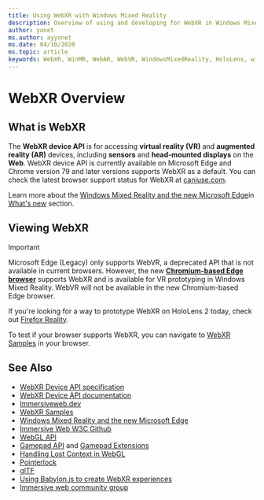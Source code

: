 ```yaml
---
title: Using WebXR with Windows Mixed Reality
description: Overview of using and developing for WebXR in Windows Mixed Reality
author: yonet
ms.author: ayyonet
ms.date: 04/10/2020
ms.topic: article
keywords: WebXR, WinMR, WebAR, WebVR, WindowsMixedReality, HoloLens, windows mixed reality, web vr, web xr, web mr, web ar, 360, 360 video, 360 videos, 360 photo, 360 photos, 360 content, immersive web, immersiveweb, IW
---
```


# WebXR Overview

## What is WebXR

The **WebXR device API** is for accessing **virtual reality (VR)** and **augmented reality (AR)** devices, including **sensors** and **head-mounted displays** on the **Web**. WebXR device API is currently available on Microsoft Edge and Chrome version 79 and later versions supports WebXR as a default. You can check the latest browser support status for WebXR at [caniuse.com](https://caniuse.com/#search=webxr).

Learn more about the [Windows Mixed Reality and the new Microsoft Edge](https://docs.microsoft.com/windows/mixed-reality/new-microsoft-edge#introducing-the-new-microsoft-edge)in [What's new](https://docs.microsoft.com/windows/mixed-reality/mrtk-porting-guide) section.

## Viewing WebXR

> [!IMPORTANT]
> Microsoft Edge (Legacy) only supports WebVR, a deprecated API that is not available in current browsers. However, the new **[Chromium-based Edge browser](../../whats-new/new-microsoft-edge.md)** supports WebXR and is available for VR prototyping in Windows Mixed Reality. WebVR will not be available in the new Chromium-based Edge browser.
> 
> If you're looking for a way to prototype WebXR on HoloLens 2 today, check out [Firefox Reality](https://mixedreality.mozilla.org/firefox-reality/).

To test if your browser supports WebXR, you can navigate to [WebXR Samples](https://immersive-web.github.io/webxr-samples/) in your browser.

## See Also

* [WebXR Device API specification](https://immersive-web.github.io/webxr/)
* [WebXR Device API documentation](https://developer.mozilla.org/en-US/docs/Web/API/WebXR_Device_API)
* [Immersiveweb.dev](https://immersiveweb.dev/)
* [WebXR Samples](https://immersive-web.github.io/webxr-samples/)
* [Windows Mixed Reality and the new Microsoft Edge](https://docs.microsoft.com/windows/mixed-reality/new-microsoft-edge#introducing-the-new-microsoft-edge)
* [Immersive Web W3C Github](https://github.com/immersive-web)
* [WebGL API](https://msdn.microsoft.com/library/bg182648(v=vs.85).aspx)
* [Gamepad API](https://msdn.microsoft.com/library/dn743630(v=vs.85).aspx) and [Gamepad Extensions](https://w3c.github.io/gamepad/extensions.html)
* [Handling Lost Context in WebGL](https://www.khronos.org/webgl/wiki/HandlingContextLost)
* [Pointerlock](https://www.w3.org/TR/pointerlock/)
* [glTF](https://www.khronos.org/gltf)
* [Using Babylon.js to create WebXR experiences](https://doc.babylonjs.com/how_to/introduction_to_webxr)
* [Immersive web community group](https://www.w3.org/community/immersive-web/)
